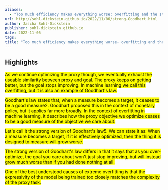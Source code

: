 ```yaml
---
aliases:
  - "Too much efficiency makes everything worse: overfitting and the strong version of Goodhart’s law"
url: http://sohl-dickstein.github.io/2022/11/06/strong-Goodhart.html
author: Jascha Sohl-Dickstein
publisher: sohl-dickstein.github.io
date: 2022-11-05
tags:
title: "Too much efficiency makes everything worse- overfitting and the strong version of Goodhart’s law"
---
```


## Highlights
<mark>As we continue optimizing the proxy though, we eventually exhaust the useable similarity between proxy and goal. The proxy keeps on getting better, but the goal stops improving. In machine learning we call this overfitting, but it is also an example of Goodhart's law.</mark>

<mark>Goodhart's law states that, when a measure becomes a target, it ceases to be a good measure2. Goodhart proposed this in the context of monetary policy, but it applies far more broadly. In the context of overfitting in machine learning, it describes how the proxy objective we optimize ceases to be a good measure of the objective we care about.</mark>

<mark>Let's call it the strong version of Goodhart's law5. We can state it as: When a measure becomes a target, if it is effectively optimized, then the thing it is designed to measure will grow worse.</mark>

<mark>The strong version of Goodhart's law differs in that it says that as you over-optimize, the goal you care about won't just stop improving, but will instead grow much worse than if you had done nothing at all.</mark>

<mark>One of the best understood causes of extreme overfitting is that the expressivity of the model being trained too closely matches the complexity of the proxy task.</mark>